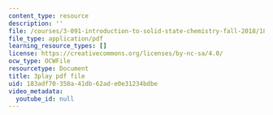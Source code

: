 ```yaml
---
content_type: resource
description: ''
file: /courses/3-091-introduction-to-solid-state-chemistry-fall-2018/183adf70350a41db62ade0e31234bdbe_s2QJtkcA1Uk.pdf
file_type: application/pdf
learning_resource_types: []
license: https://creativecommons.org/licenses/by-nc-sa/4.0/
ocw_type: OCWFile
resourcetype: Document
title: 3play pdf file
uid: 183adf70-350a-41db-62ad-e0e31234bdbe
video_metadata:
  youtube_id: null
---
```

